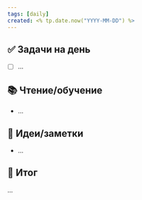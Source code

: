 ```yaml
---
tags: [daily]
created: <% tp.date.now("YYYY-MM-DD") %>
---
```

## ✅ Задачи на день  
- [ ] …

## 📚 Чтение/обучение  
- …

## 🧠 Идеи/заметки  
- …

## 📌 Итог  
...
